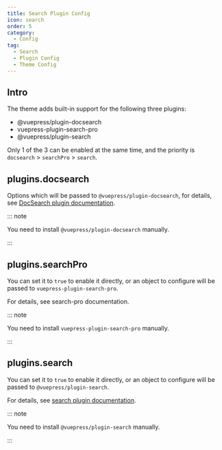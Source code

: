 ```yaml
---
title: Search Plugin Config
icon: search
order: 5
category:
  - Config
tag:
  - Search
  - Plugin Config
  - Theme Config
---
```


## Intro

The theme adds built-in support for the following three plugins:

- @vuepress/plugin-docsearch
- vuepress-plugin-search-pro
- @vuepress/plugin-search

Only 1 of the 3 can be enabled at the same time, and the priority is `docsearch` > `searchPro` > `search`.

## plugins.docsearch

Options which will be passed to `@vuepress/plugin-docsearch`, for details, see [DocSearch plugin documentation][docsearch].

::: note

You need to install `@vuepress/plugin-docsearch` manually.

:::

## plugins.searchPro

You can set it to `true` to enable it directly, or an object to configure will be passed to `vuepress-plugin-search-pro`.

For details, see <ProjectLink name="search-pro">search-pro documentation</ProjectLink>.

::: note

You need to install `vuepress-plugin-search-pro` manually.

:::

## plugins.search

You can set it to `true` to enable it directly, or an object to configure will be passed to `@vuepress/plugin-search`.

For details, see [search plugin documentation][search].

::: note

You need to install `@vuepress/plugin-search` manually.

:::

[docsearch]: https://ecosystem.vuejs.press/plugins/docsearch.html
[search]: https://ecosystem.vuejs.press/plugins/search.html
